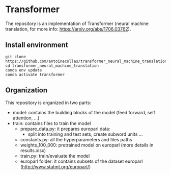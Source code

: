 # Transformer

The repository is an implementation of Transformer (neural machine translation, for more info: https://arxiv.org/abs/1706.03762).

## Install environment
```
git clone https://github.com/antoinecollas/transformer_neural_machine_translation
cd transformer_neural_machine_translation
conda env update
conda activate transformer
```

## Organization
This repository is organized in two parts:
- model: contains the building blocks of the model (feed forward, self attention, ...)
- train: contains files to train the model
    - prepare_data.py: it prepares europarl data:
        - split into training and test sets, create subword units ...
    - constants.py: all the hyperparameters and files paths
    - weights_100_000: pretrained model on europarl (more details in results.xlsx)
    - train.py: train/evaluate the model
    - europarl folder: it contains subsets of the dataset europarl (http://www.statmt.org/europarl/)
